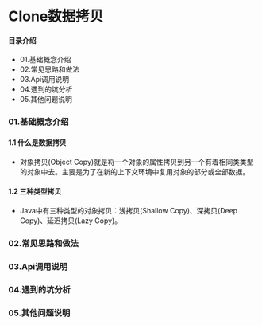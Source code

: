 # Clone数据拷贝
#### 目录介绍
- 01.基础概念介绍
- 02.常见思路和做法
- 03.Api调用说明
- 04.遇到的坑分析
- 05.其他问题说明


### 01.基础概念介绍
#### 1.1 什么是数据拷贝
- 对象拷贝(Object Copy)就是将一个对象的属性拷贝到另一个有着相同类类型的对象中去。主要是为了在新的上下文环境中复用对象的部分或全部数据。


#### 1.2 三种类型拷贝
- Java中有三种类型的对象拷贝：浅拷贝(Shallow Copy)、深拷贝(Deep Copy)、延迟拷贝(Lazy Copy)。




### 02.常见思路和做法


### 03.Api调用说明



### 04.遇到的坑分析



### 05.其他问题说明













